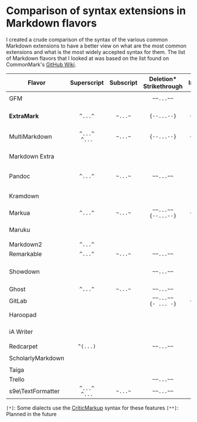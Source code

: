 # Comparison of syntax extensions in Markdown flavors

I created a crude comparison of the syntax of the various common Markdown extensions to have a better view on what are the most common extensions and what is the most widely accepted syntax for them. The list of Markdown flavors that I looked at was based on the list found on CommonMark's [GitHub Wiki](https://github.com/commonmark/commonmark/wiki/markdown-flavors).

| Flavor            |    Superscript    | Subscript | Deletion*<br>Strikethrough | Insertion*  | Highlight*  |  Footnote  |  Task list   | Table |      Abbr       | Deflist | Smart typo |    TOC    |                Math                 |              Math Block               | Mermaid |
| ----------------- | :---------------: | :-------: | :------------------------: | :---------: | :---------: | :--------: | :----------: | :---: | :-------------: | :-----: | :--------: | :-------: | :---------------------------------: | :-----------------------------------: | :-----: |
| GFM               |                   |           |         `~~...~~`          |             |             |            |  `- [] ...`  |   +   |                 |         |            |           |                                     |                                       |         |
| **ExtraMark**     |      `^...^`      |  `~...~`  |        `{--...--}`         | `{++...++}` | `{==...==}` | `[^...]`** | `- [] ...`** |   +   | `*[...]: ...`** |  `: `   |            |           |                                     |                                       |         |
| MultiMarkdown     | `^...^`<br>`^...` |  `~...~`  |        `{--...--}`         | `{++...++}` | `{==...==}` |  `[^...]`  |              |   +   |  `*[...]: ...`  |  `: `   |     +      | `{{TOC}}` |             `\\(...\\)`             |              `\\[...\\]`              |         |
| Markdown Extra    |                   |           |                            |             |             |   `[^1]`   |              |   +   |  `*[...]: ...`  |  `: `   |            |           |                                     |                                       |         |
| Pandoc            |      `^...^`      |  `~...~`  |         `~~...~~`          |             |             |  `[^...]`  |              |   +   |  `*[...]: ...`  |  `: `   |            |           |               `$...$`               |                                       |         |
| Kramdown          |                   |           |                            |             |             |   `[^1]`   |              |   +   |  `*[...]: ...`  |  `: `   |            |           |                                     |                                       |         |
| Markua            |      `^...^`      |  `~...~`  |  `~~...~~`<br>`{--...--}`  | `{++...++}` | `{==...==}` |  `[^...]`  |              |   +   |                 |  `: `   |            |           |            `` `...`$ ``             |                                       |         |
| Maruku            |                   |           |                            |             |             |   `[^1]`   |              |   +   |  `*[...]: ...`  |  `: `   |            |           |               `$...$`               |                 `$$`                  |         |
| Markdown2         |      `^...^`      |           |                            |             |             |            |              |   +   |                 |         |            |           |                                     |                                       |         |
| Remarkable        |      `^...^`      |  `~...~`  |         `~~...~~`          |  `++...++`  |  `==...==`  |            |              |       |                 |         |     +      |           |                                     |                                       |         |
| Showdown          |                   |           |         `~~...~~`          |             |             |   `[^1]`   |  `- [] ...`  |   +   |                 |         |            |  `[toc]`  | `$ ... $`<br>`~...~`<br>`\\(...\\)` | `\\[...\\]`<br>```` ```asciimath ```` |         |
| Ghost             |      `^...^`      |  `~...~`  |         `~~...~~`          |             |  `==...==`  |            |              |       |                 |         |            |           |                                     |                                       |         |
| GitLab            |                   |           |  `~~...~~`<br>`{- ... -}`  | `{+ ... +}` |             |   `[^1]`   |  `- [] ...`  |   +   |                 |         |            |           |               `$...$`               |           ```` ```math ````           |    +    |
| Haroopad          |                   |           |                            |             |  `==...==`  |            |  `- [] ...`  |       |                 |         |            |  `[TOC]`  |                                     |                                       |    +    |
| iA Writer         |                   |           |                            |             |             |   `[^1]`   |  `- [] ...`  |   +   |                 |         |            | `{{TOC}}` |       `$...$`<br>`\\(...\\)`        |       `$$...$$`<br>`\\[...\\]`        |         |
| Redcarpet         |     `^(...)`      |           |         `~~...~~`          |             |  `==...==`  |   `[^1]`   |              |   +   |                 |         |            |           |                                     |                                       |         |
| ScholarlyMarkdown |                   |           |                            |             |             |            |              |       |                 |         |            |           |     `$...$`<br>``` ``....`` ```     |           ```` ```math ````           |         |
| Taiga             |                   |           |                            |             |             |            |              |   +   |                 |         |            |           |                                     |                                       |         |
| Trello            |                   |           |         `~~...~~`          |             |             |            |              |       |                 |         |            |           |                                     |                                       |         |
| s9e\TextFormatter | `^...^`<br>`^...` |  `~...~`  |         `~~...~~`          |             |             |            |              |       |                 |         |            |           |                                     |                                       |         |

`[*]`: Some dialects use the [CriticMarkup] syntax for these features
`[**]`: Planned in the future

[CriticMarkup]: http://criticmarkup.com